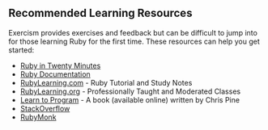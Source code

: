 ## Recommended Learning Resources

Exercism provides exercises and feedback but can be difficult to jump into for those learning Ruby for the first time. These resources can help you get started:

* [Ruby in Twenty Minutes](https://www.ruby-lang.org/en/documentation/quickstart/)
* [Ruby Documentation](http://ruby-doc.org/)
* [RubyLearning.com](http://rubylearning.com/) - Ruby Tutorial and Study Notes
* [RubyLearning.org](http://rubylearning.org/classes/) - Professionally Taught and Moderated Classes
* [Learn to Program](http://pine.fm/LearnToProgram/) - A book (available online) written by Chris Pine
* [StackOverflow](http://stackoverflow.com/questions/tagged/ruby)
* [RubyMonk](https://rubymonk.com/)
